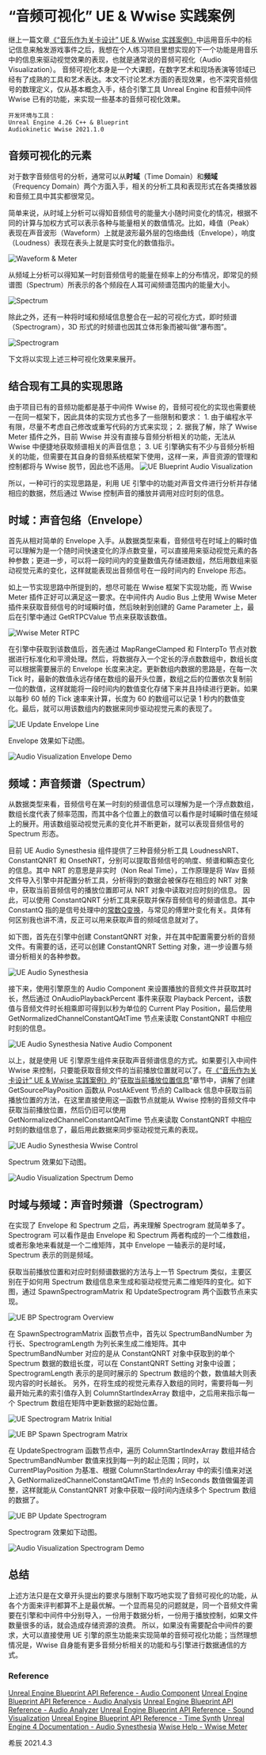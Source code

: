 # “音频可视化” UE & Wwise 实践案例

继上一篇文章[《“音乐作为关卡设计” UE & Wwise 实践案例》](https://github.com/SounDoer/Xichen_GADD/blob/main/A-Practice-of-Music-as-Level-Design-with-UE-Wwise.md)中运用音乐中的标记信息来触发游戏事件之后，我想在个人练习项目里想实现的下一个功能是用音乐中的信息来驱动视觉效果的表现，也就是通常说的音频可视化（Audio Visualization）。 音频可视化本身是一个大课题，在数字艺术和现场表演等领域已经有了成熟的工具和艺术表达。本文不讨论艺术方面的表现效果，也不深究音频信号的数理定义，仅从基本概念入手，结合引擎工具 Unreal Engine 和音频中间件 Wwise 已有的功能，来实现一些基本的音频可视化效果。

```text
开发环境与工具：
Unreal Engine 4.26 C++ & Blueprint
Audiokinetic Wwise 2021.1.0
```

## 音频可视化的元素

对于数字音频信号的分析，通常可以从**时域**（Time Domain）和**频域**（Frequency Domain）两个方面入手，相关的分析工具和表现形式在各类播放器和音频工具中其实都很常见。

简单来说，从时域上分析可以得知音频信号的能量大小随时间变化的情况，根据不同的计算与加权方式可以表示各种与能量相关的数值情况。比如，峰值（Peak）表现在声音波形（Waveform）上就是波形最外层的包络曲线（Envelope），响度（Loudness）表现在表头上就是实时变化的数值指示。

![Waveform &amp; Meter](.gitbook/assets/AudioVisualization_WaveformAndMeter.png)

从频域上分析可以得知某一时刻音频信号的能量在频率上的分布情况，即常见的频谱图（Spectrum）所表示的各个频段在人耳可闻频谱范围内的能量大小。

![Spectrum](.gitbook/assets/AudioVisualization_Spectrum.png)

除此之外，还有一种将时域和频域信息整合在一起的可视化方式，即时频谱（Spectrogram），3D 形式的时频谱也因其立体形象而被叫做“瀑布图”。

![Spectrogram](.gitbook/assets/AudioVisualization_Spectrogram.png)

下文将以实现上述三种可视化效果来展开。

## 结合现有工具的实现思路

由于项目已有的音频功能都是基于中间件 Wwise 的，音频可视化的实现也需要统一在同一框架下，因此具体的实现方式也多了一些限制和要求： 1. 由于编程水平有限，尽量不考虑自己修改或重写代码的方式来实现； 2. 据我了解，除了 Wwise Meter 插件之外，目前 Wwise 并没有直接与音频分析相关的功能，无法从 Wwise 中便捷地获取频谱相关的声音信息； 3. UE 引擎确实有不少与音频分析相关的功能，但需要在其自身的音频系统框架下使用，这样一来，声音资源的管理和控制都将与 Wwise 脱节，因此也不适用。 ![UE Blueprint Audio Visualization](.gitbook/assets/AudioVisualization_UE_Blueprint_Overview.png)

所以，一种可行的实现思路是，利用 UE 引擎中的功能对声音文件进行分析并存储相应的数据，然后通过 Wwise 控制声音的播放并调用对应时刻的信息。

## 时域：声音包络（Envelope）

首先从相对简单的 Envelope 入手。从数据类型来看，音频信号在时域上的瞬时值可以理解为是一个随时间快速变化的浮点数变量，可以直接用来驱动视觉元素的各种参数；更进一步，可以将一段时间内的变量数值先存储进数组，然后用数组来驱动视觉元素的变化，这样就能表现出音频信号在一段时间内的 Envelope 形态。

如上一节实现思路中所提到的，想尽可能在 Wwise 框架下实现功能，而 Wwise Meter 插件正好可以满足这一要求。在中间件内 Audio Bus 上使用 Wwise Meter 插件来获取音频信号的时域瞬时值，然后映射到创建的 Game Parameter 上，最后在引擎中通过 GetRTPCValue 节点来获取该数值。

![Wwise Meter RTPC](.gitbook/assets/AudioVisualization_Envelope_Wwise_Meter_RTPC.png)

在引擎中获取到该数值后，首先通过 MapRangeClamped 和 FInterpTo 节点对数据进行标准化和平滑处理。然后，将数据存入一个定长的浮点数数组中，数组长度可以根据需要展示的 Envelope 长度来决定。更新数组内数据的思路是，在每一次 Tick 时，最新的数值永远存储在数组的最开头位置，数组之后的位置依次复制前一位的数值，这样就能将一段时间内的数值变化存储下来并且持续进行更新。如果以每秒 60 帧的 Tick 速率来计算，长度为 60 的数组可以记录 1 秒内的数值变化。最后，就可以用该数组内的数据来同步驱动视觉元素的表现了。

![UE Update Envelope Line](.gitbook/assets/AudioVisualization_Envelope_UE_UpdateEnvelopeLine.png)

Envelope 效果如下动图。

![Audio Visualization Envelope Demo](.gitbook/assets/AudioVisualization_Envelope_Demo.gif)

## 频域：声音频谱（Spectrum）

从数据类型来看，音频信号在某一时刻的频谱信息可以理解为是一个浮点数数组，数组长度代表了频率范围，而其中各个位置上的数值可以看作是时域瞬时值在频域上的展开。用该数组驱动视觉元素的变化并不断更新，就可以表现音频信号的 Spectrum 形态。

目前 UE Audio Synesthesia 组件提供了三种音频分析工具 LoudnessNRT、ConstantQNRT 和 OnsetNRT，分别可以提取音频信号的响度、频谱和瞬态变化的信息。其中 NRT 的意思是非实时（Non Real Time），工作原理是将 Wav 音频文件导入引擎中并配置分析工具，分析得到的数据会被保存在相应的 NRT 对象中，获取当前音频信号的播放位置即可从 NRT 对象中读取对应时刻的信息。 因此，可以使用 ConstantQNRT 分析工具来获取并保存音频信号的频谱信息。其中 ConstantQ 指的是信号处理中的[常数Q变换](https://en.wikipedia.org/wiki/Constant-Q_transform)，与常见的傅里叶变化有关。具体有何区别我也讲不清，反正可以用来获取声音的频域信息就对了。

如下图，首先在引擎中创建 ConstantQNRT 对象，并在其中配置需要分析的音频文件。有需要的话，还可以创建 ConstantQNRT Setting 对象，进一步设置与频谱分析相关的各种参数。

![UE Audio Synesthesia](.gitbook/assets/AudioVisualization_Spectrum_Synesthesia_ConstantQNRT_Object.png)

接下来，使用引擎原生的 Audio Component 来设置播放的音频文件并获取其时长，然后通过 OnAudioPlaybackPercent 事件来获取 Playback Percent，该数值与音频文件时长相乘即可得到以秒为单位的 Current Play Position，最后使用 GetNormalizedChannelConstantQAtTime 节点来读取 ConstantQNRT 中相应时刻的信息。

![UE Audio Synesthesia Native Audio Component](.gitbook/assets/AudioVisualization_Spectrum_Synesthesia_NativeAudioComp.png)

以上，就是使用 UE 引擎原生组件来获取声音频谱信息的方式。如果要引入中间件 Wwise 来控制，只要能获取音频文件的当前播放位置就可以了。在[《“音乐作为关卡设计” UE & Wwise 实践案例》](https://github.com/SounDoer/Xichen_GADD/blob/main/A-Practice-of-Music-as-Level-Design-with-UE-Wwise.md)的“[获取当前播放位置信息](https://github.com/SounDoer/Xichen_GADD/blob/main/A-Practice-of-Music-as-Level-Design-with-UE-Wwise.md#%E8%8E%B7%E5%8F%96%E5%BD%93%E5%89%8D%E6%92%AD%E6%94%BE%E4%BD%8D%E7%BD%AE%E4%BF%A1%E6%81%AF)”章节中，讲解了创建 GetSourcePlayPosition 函数从 PostAkEvent 节点的 Callback 信息中获取当前播放位置的方法，在这里直接使用这一函数节点就能从 Wwise 控制的音频文件中获取当前播放位置，然后仍旧可以使用 GetNormalizedChannelConstantQAtTime 节点来读取 ConstantQNRT 中相应时刻的数组信息了，最后用此数据来同步驱动视觉元素的表现。

![UE Audio Synesthesia Wwise Control](.gitbook/assets/AudioVisualization_Spectrum_Synesthesia_WwiseControl.png)

Spectrum 效果如下动图。

![Audio Visualization Spectrum Demo](.gitbook/assets/AudioVisualization_Spectrum_Demo.gif)

## 时域与频域：声音时频谱（Spectrogram）

在实现了 Envelope 和 Spectrum 之后，再来理解 Spectrogram 就简单多了。Spectrogram 可以看作是由 Envelope 和 Spectrum 两者构成的一个二维数组，或者形象地来看就是一个二维矩阵，其中 Envelope 一轴表示的是时域，Spectrum 表示的则是频域。

获取当前播放位置和对应时刻频谱数据的方法与上一节 Spectrum 类似，主要区别在于如何用 Spectrum 数组信息来生成和驱动视觉元素二维矩阵的变化。如下图，通过 SpawnSpectrogramMatrix 和 UpdateSpectrogram 两个函数节点来实现。

![UE BP Spectrogram Overview](.gitbook/assets/AudioVisualization_Spectrogram_UE_Overview.png)

在 SpawnSpectrogramMatrix 函数节点中，首先以 SpectrumBandNumber 为行长、SpectrogramLength 为列长来生成二维矩阵。其中 SpectrumBandNumber 对应的是从 ConstantQNRT 对象中获取到的单个 Spectrum 数据的数组长度，可以在 ConstantQNRT Setting 对象中设置；SpectrogramLength 表示的是同时展示的 Spectrum 数组的个数，数值越大则表现内容的时长越长。 另外，在将生成的视觉元素存入数组的同时，需要将每一列最开始元素的索引值存入到 ColumnStartIndexArray 数组中，之后用来指示每一个 Spectrum 数组在矩阵中更新数据的起始位置。

![UE Spectrogram Matrix Initial](.gitbook/assets/AudioVisualization_Spectrogram_SpectrogramMatrixInitial.png)

![UE BP Spawn Spectrogram Matrix](.gitbook/assets/AudioVisualization_Spectrogram_UE_SpawnSpectrogramMatrix.png)

在 UpdateSpectrogram 函数节点中，遍历 ColumnStartIndexArray 数组并结合 SpectrumBandNumber 数值来找到每一列的起止范围；同时，以 CurrentPlayPosition 为基准、根据 ColumnStartIndexArray 中的索引值来对送入 GetNormalizedChannelConstantQAtTime 节点的 InSeconds 数值做偏差调整，这样就能从 ConstantQNRT 对象中获取一段时间内连续多个 Spectrum 数组的数据了。

![UE BP Update Spectrogram](.gitbook/assets/AudioVisualization_Spectrogram_UE_UpdateSpectrogram.png)

Spectrogram 效果如下动图。

![Audio Visualization Spectrogram Demo](.gitbook/assets/AudioVisualization_Spectrogram_Demo.gif)

## 总结

上述方法只是在文章开头提出的要求与限制下取巧地实现了音频可视化的功能，从各个方面来评判都算不上是最优解。一个显而易见的问题就是，同一个音频文件需要在引擎和中间件中分别导入，一份用于数据分析，一份用于播放控制，如果文件数量很多的话，就会造成存储资源的浪费。 所以，如果没有需要配合中间件的要求，大可以直接使用 UE 引擎的原生功能来实现简单的音频可视化功能；当然理想情况是，Wwise 自身能有更多音频分析相关的功能和与引擎进行数据通信的方式。

### Reference

[Unreal Engine Blueprint API Reference - Audio Component](https://docs.unrealengine.com/en-US/BlueprintAPI/Audio/Components/Audio/index.html) [Unreal Engine Blueprint API Reference - Audio Analysis](https://docs.unrealengine.com/en-US/BlueprintAPI/Audio/Analysis/index.html) [Unreal Engine Blueprint API Reference - Audio Analyzer](https://docs.unrealengine.com/en-US/BlueprintAPI/AudioAnalyzer/index.html) [Unreal Engine Blueprint API Reference - Sound Visualization](https://docs.unrealengine.com/en-US/BlueprintAPI/SoundVisualization/index.html) [Unreal Engine Blueprint API Reference - Time Synth](https://docs.unrealengine.com/en-US/BlueprintAPI/TimeSynth/index.html) [Unreal Engine 4 Documentation - Audio Synesthesia](https://docs.unrealengine.com/en-US/WorkingWithMedia/Audio/Synesthesia/index.html) [Wwise Help - Wwise Meter](https://www.audiokinetic.com/library/edge/?source=Help&id=wwise_meter_plug_in_effect)

希辰 2021.4.3

